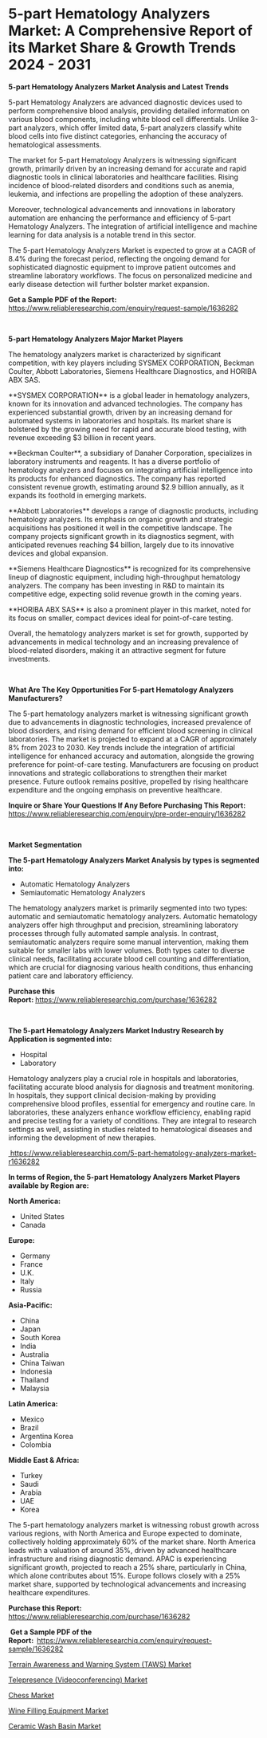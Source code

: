 <p><h1>5-part Hematology Analyzers Market: A Comprehensive Report of its Market Share & Growth Trends 2024 - 2031</h1></p><p><strong>5-part Hematology Analyzers Market Analysis and Latest Trends</strong></p>
<p><p>5-part Hematology Analyzers are advanced diagnostic devices used to perform comprehensive blood analysis, providing detailed information on various blood components, including white blood cell differentials. Unlike 3-part analyzers, which offer limited data, 5-part analyzers classify white blood cells into five distinct categories, enhancing the accuracy of hematological assessments. </p><p>The market for 5-part Hematology Analyzers is witnessing significant growth, primarily driven by an increasing demand for accurate and rapid diagnostic tools in clinical laboratories and healthcare facilities. Rising incidence of blood-related disorders and conditions such as anemia, leukemia, and infections are propelling the adoption of these analyzers.</p><p>Moreover, technological advancements and innovations in laboratory automation are enhancing the performance and efficiency of 5-part Hematology Analyzers. The integration of artificial intelligence and machine learning for data analysis is a notable trend in this sector. </p><p>The 5-part Hematology Analyzers Market is expected to grow at a CAGR of 8.4% during the forecast period, reflecting the ongoing demand for sophisticated diagnostic equipment to improve patient outcomes and streamline laboratory workflows. The focus on personalized medicine and early disease detection will further bolster market expansion.</p></p>
<p><strong>Get a Sample PDF of the Report:&nbsp;</strong> <a href="https://www.reliableresearchiq.com/enquiry/request-sample/1636282">https://www.reliableresearchiq.com/enquiry/request-sample/1636282</a></p>
<p>&nbsp;</p>
<p><strong>5-part Hematology Analyzers Major Market Players</strong></p>
<p><p>The hematology analyzers market is characterized by significant competition, with key players including SYSMEX CORPORATION, Beckman Coulter, Abbott Laboratories, Siemens Healthcare Diagnostics, and HORIBA ABX SAS. </p><p>**SYSMEX CORPORATION** is a global leader in hematology analyzers, known for its innovation and advanced technologies. The company has experienced substantial growth, driven by an increasing demand for automated systems in laboratories and hospitals. Its market share is bolstered by the growing need for rapid and accurate blood testing, with revenue exceeding $3 billion in recent years.</p><p>**Beckman Coulter**, a subsidiary of Danaher Corporation, specializes in laboratory instruments and reagents. It has a diverse portfolio of hematology analyzers and focuses on integrating artificial intelligence into its products for enhanced diagnostics. The company has reported consistent revenue growth, estimating around $2.9 billion annually, as it expands its foothold in emerging markets.</p><p>**Abbott Laboratories** develops a range of diagnostic products, including hematology analyzers. Its emphasis on organic growth and strategic acquisitions has positioned it well in the competitive landscape. The company projects significant growth in its diagnostics segment, with anticipated revenues reaching $4 billion, largely due to its innovative devices and global expansion.</p><p>**Siemens Healthcare Diagnostics** is recognized for its comprehensive lineup of diagnostic equipment, including high-throughput hematology analyzers. The company has been investing in R&D to maintain its competitive edge, expecting solid revenue growth in the coming years.</p><p>**HORIBA ABX SAS** is also a prominent player in this market, noted for its focus on smaller, compact devices ideal for point-of-care testing. </p><p>Overall, the hematology analyzers market is set for growth, supported by advancements in medical technology and an increasing prevalence of blood-related disorders, making it an attractive segment for future investments.</p></p>
<p>&nbsp;</p>
<p><strong>What Are The Key Opportunities For 5-part Hematology Analyzers Manufacturers?</strong></p>
<p><p>The 5-part hematology analyzers market is witnessing significant growth due to advancements in diagnostic technologies, increased prevalence of blood disorders, and rising demand for efficient blood screening in clinical laboratories. The market is projected to expand at a CAGR of approximately 8% from 2023 to 2030. Key trends include the integration of artificial intelligence for enhanced accuracy and automation, alongside the growing preference for point-of-care testing. Manufacturers are focusing on product innovations and strategic collaborations to strengthen their market presence. Future outlook remains positive, propelled by rising healthcare expenditure and the ongoing emphasis on preventive healthcare.</p></p>
<p><strong>Inquire or Share Your Questions If Any Before Purchasing This Report:</strong> <a href="https://www.reliableresearchiq.com/enquiry/pre-order-enquiry/1636282">https://www.reliableresearchiq.com/enquiry/pre-order-enquiry/1636282</a></p>
<p>&nbsp;</p>
<p><strong>Market Segmentation</strong></p>
<p><strong>The 5-part Hematology Analyzers Market Analysis by types is segmented into:</strong></p>
<p><ul><li>Automatic Hematology Analyzers</li><li>Semiautomatic Hematology Analyzers</li></ul></p>
<p><p>The hematology analyzers market is primarily segmented into two types: automatic and semiautomatic hematology analyzers. Automatic hematology analyzers offer high throughput and precision, streamlining laboratory processes through fully automated sample analysis. In contrast, semiautomatic analyzers require some manual intervention, making them suitable for smaller labs with lower volumes. Both types cater to diverse clinical needs, facilitating accurate blood cell counting and differentiation, which are crucial for diagnosing various health conditions, thus enhancing patient care and laboratory efficiency.</p></p>
<p><strong>Purchase this Report:&nbsp;</strong><a href="https://www.reliableresearchiq.com/purchase/1636282">https://www.reliableresearchiq.com/purchase/1636282</a></p>
<p>&nbsp;</p>
<p><strong>The 5-part Hematology Analyzers Market Industry Research by Application is segmented into:</strong></p>
<p><ul><li>Hospital</li><li>Laboratory</li></ul></p>
<p><p>Hematology analyzers play a crucial role in hospitals and laboratories, facilitating accurate blood analysis for diagnosis and treatment monitoring. In hospitals, they support clinical decision-making by providing comprehensive blood profiles, essential for emergency and routine care. In laboratories, these analyzers enhance workflow efficiency, enabling rapid and precise testing for a variety of conditions. They are integral to research settings as well, assisting in studies related to hematological diseases and informing the development of new therapies.</p></p>
<p><a href="https://www.reliableresearchiq.com/5-part-hematology-analyzers-market-r1636282">&nbsp;https://www.reliableresearchiq.com/5-part-hematology-analyzers-market-r1636282</a></p>
<p><strong>In terms of Region, the 5-part Hematology Analyzers Market Players available by Region are:</strong></p>
<p>
    <p> <strong> North America: </strong>
        <ul>
            <li>United States</li>
            <li>Canada</li>
        </ul>
        </p> 
    <p> <strong> Europe: </strong>
        <ul>
            <li>Germany</li>
            <li>France</li>
            <li>U.K.</li>
            <li>Italy</li>
            <li>Russia</li>
        </ul>
        </p> 
    <p> <strong> Asia-Pacific: </strong>
        <ul>
            <li>China</li>
            <li>Japan</li>
            <li>South Korea</li>
            <li>India</li>
            <li>Australia</li>
            <li>China Taiwan</li>
            <li>Indonesia</li>
            <li>Thailand</li>
            <li>Malaysia</li>
        </ul>
        </p> 
    <p> <strong> Latin America: </strong>
        <ul>
            <li>Mexico</li>
            <li>Brazil</li>
            <li>Argentina Korea</li>
            <li>Colombia</li>
        </ul>
        </p> 
    <p> <strong> Middle East & Africa: </strong>
        <ul>
            <li>Turkey</li>
            <li>Saudi</li>
            <li>Arabia</li>
            <li>UAE</li>
            <li>Korea</li>
        </ul>
    </p>
    </p>
<p><p>The 5-part hematology analyzers market is witnessing robust growth across various regions, with North America and Europe expected to dominate, collectively holding approximately 60% of the market share. North America leads with a valuation of around 35%, driven by advanced healthcare infrastructure and rising diagnostic demand. APAC is experiencing significant growth, projected to reach a 25% share, particularly in China, which alone contributes about 15%. Europe follows closely with a 25% market share, supported by technological advancements and increasing healthcare expenditures.</p></p>
<p><strong>Purchase this Report: </strong><a href="https://www.reliableresearchiq.com/purchase/1636282">https://www.reliableresearchiq.com/purchase/1636282</a></p>
<p>&nbsp;<strong>Get a Sample PDF of the Report:&nbsp;&nbsp;</strong><a href="https://www.reliableresearchiq.com/enquiry/request-sample/1636282">https://www.reliableresearchiq.com/enquiry/request-sample/1636282</a></p>
<p><strong></strong></p>
<p><p><a href="https://medium.com/@refatkhan11277/what-is-driving-the-global-terrain-awareness-and-warning-system-taws-market-dfdbefbdce69">Terrain Awareness and Warning System (TAWS) Market</a></p><p><a href="https://medium.com/@refatkhan11277/telepresence-videoconferencing-industry-sector-new-technologies-and-market-impact-forecasted-for-33195db956c0?postPublishedType=repub">Telepresence (Videoconferencing) Market</a></p><p><a href="https://issuu.com/reportprime-2/docs/chess-market-size-2030.pptx_49acc364e018a7">Chess Market</a></p><p><a href="https://www.linkedin.com/pulse/strategic-market-insights-global-wine-filling-equipment-jbmoe?trackingId=GZeW9nC7SuWFyCMY1wb4IQ%3D%3D">Wine Filling Equipment Market</a></p><p><a href="https://issuu.com/reportprime-2/docs/ceramic-wash-basin-market-size-2030_ac78beb85293ee">Ceramic Wash Basin Market</a></p></p>